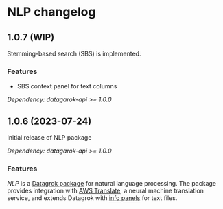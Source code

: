 # NLP changelog

## 1.0.7 (WIP)

Stemming-based search (SBS) is implemented.

### Features

* SBS context panel for text columns

*Dependency: datagarok-api >= 1.0.0*

## 1.0.6 (2023-07-24) 

Initial release of NLP package

*Dependency: datagarok-api >= 1.0.0*

### Features

*NLP* is a [Datagrok package](https://datagrok.ai/help/develop/develop#packages) for natural language processing. 
The package provides integration with [AWS Translate](https://aws.amazon.com/translate/), a neural machine translation service, and extends Datagrok with [info panels](https://datagrok.ai/help/discover/info-panels) for text files.
